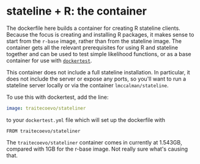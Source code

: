 # stateline + R: the container

The dockerfile here builds a container for creating R stateline clients.  Because the focus is creating and installing R packages, it makes sense to start from the `r-base` image, rather than from the stateline image.  The container gets all the relevant prerequisites for using R and stateline together and can be used to test simple likelihood functions, or as a base container for use with [`dockertest`](https://github.com/traitecoevo/dockertest).

This container does not include a full stateline installation.  In particular, it does not include the server or expose any ports, so you'll want to run a stateline server locally or via the container `lmccalman/stateline`.

To use this with dockertest, add the line:

```yaml
image: traitecoevo/stateliner
```

to your `dockertest.yml` file which will set up the dockerfile with

```
FROM traitecoevo/stateliner
```

The `traitecoevo/stateliner` container comes in currently at 1.543GB, compared with 1GB for the r-base image.  Not really sure what's causing that.

